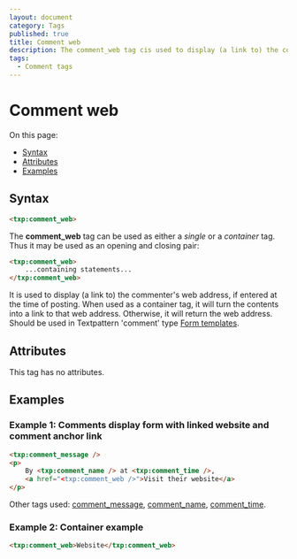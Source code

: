 ```yaml
---
layout: document
category: Tags
published: true
title: Comment web
description: The comment_web tag cis used to display (a link to) the commenter's web address.
tags:
  - Comment tags
---
```


# Comment web

On this page:

* [Syntax](#syntax)
* [Attributes](#attributes)
* [Examples](#examples)

## Syntax

~~~ html
<txp:comment_web>
~~~

The **comment_web** tag can be used as either a *single* or a *container* tag. Thus it may be used as an opening and closing pair:

~~~ html
<txp:comment_web>
    ...containing statements...
</txp:comment_web>
~~~

It is used to display (a link to) the commenter's web address, if entered at the time of posting. When used as a container tag, it will turn the contents into a link to that web address. Otherwise, it will return the web address. Should be used in Textpattern 'comment' type [Form templates](http://docs.textpattern.io/themes/form-templates-explained).

## Attributes

This tag has no attributes.

## Examples

### Example 1: Comments display form with linked website and comment anchor link

~~~ html
<txp:comment_message />
<p>
    By <txp:comment_name /> at <txp:comment_time />,
    <a href="<txp:comment_web />">Visit their website</a>
</p>
~~~

Other tags used: [comment_message](comment_message), [comment_name](comment_name), [comment_time](comment_time).

### Example 2: Container example

~~~ html
<txp:comment_web>Website</txp:comment_web>
